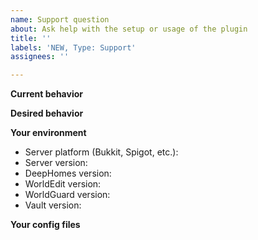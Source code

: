 ```yaml
---
name: Support question
about: Ask help with the setup or usage of the plugin
title: ''
labels: 'NEW, Type: Support'
assignees: ''

---
```


**Current behavior**
<!--- Tell what happens currently -->


**Desired behavior**
<!--- Tell what you want to happen instead -->


**Your environment**
<!--- Indicate which versions you use -->
<!--- Attention: "LATEST" or "NEWEST" are invalid answers! -->
<!--- Use '/version' for the Platform version and '/version <plugin>' for plugin versions -->
* Server platform (Bukkit, Spigot, etc.): 
* Server version: 
* DeepHomes version: 
* WorldEdit version: 
* WorldGuard version: 
* Vault version: 


**Your config files**
<!--- Attach a '.zip' file of the '/plugins/DeepHomes' and '/plugins/WorldGuard' directories to show your configuration setup -->
